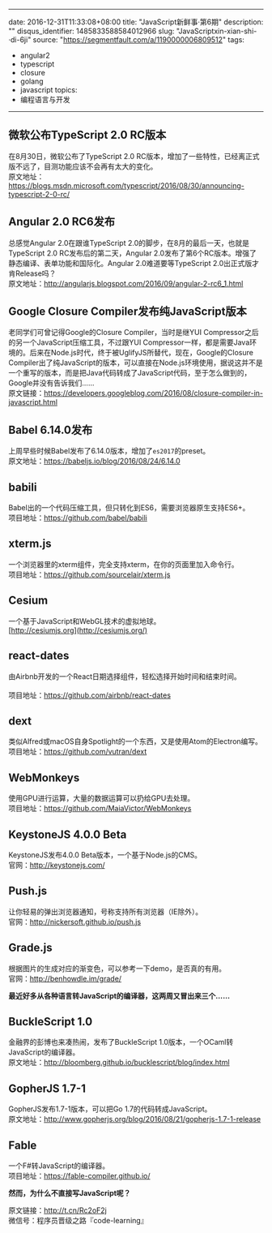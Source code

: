 
---
date: 2016-12-31T11:33:08+08:00
title: "JavaScript新鲜事·第6期"
description: ""
disqus_identifier: 1485833588584012966
slug: "JavaScriptxin-xian-shi-·di-6ji"
source: "https://segmentfault.com/a/1190000006809512"
tags: 
- angular2 
- typescript 
- closure 
- golang 
- javascript 
topics:
- 编程语言与开发
---

微软公布TypeScript 2.0 RC版本
-----------------------------

在8月30日，微软公布了TypeScript 2.0
RC版本，增加了一些特性，已经离正式版不远了，目测功能应该不会再有太大的变化。\
原文地址：<https://blogs.msdn.microsoft.com/typescript/2016/08/30/announcing-typescript-2-0-rc/>

Angular 2.0 RC6发布
-------------------

总感觉Angular 2.0在跟谁TypeScript
2.0的脚步，在8月的最后一天，也就是TypeScript 2.0
RC发布后的第二天，Angular
2.0发布了第6个RC版本。增强了静态编译、表单功能和国际化。Angular
2.0难道要等TypeScript 2.0出正式版才肯Release吗？\
原文地址：<http://angularjs.blogspot.com/2016/09/angular-2-rc6_1.html>

Google Closure Compiler发布纯JavaScript版本
-------------------------------------------

老同学们可曾记得Google的Closure Compiler，当时是继YUI
Compressor之后的另一个JavaScript压缩工具，不过跟YUI
Compressor一样，都是需要Java环境的。后来在Node.js时代，终于被UglifyJS所替代，现在，Google的Closure
Compiler出了纯JavaScript的版本，可以直接在Node.js环境使用，据说这并不是一个重写的版本，而是把Java代码转成了JavaScript代码，至于怎么做到的，Google并没有告诉我们……\
原文链接：<https://developers.googleblog.com/2016/08/closure-compiler-in-javascript.html>

Babel 6.14.0发布
----------------

上周早些时候Babel发布了6.14.0版本，增加了`es2017`的preset。\
原文地址：<https://babeljs.io/blog/2016/08/24/6.14.0>

babili
------

Babel出的一个代码压缩工具，但只转化到ES6，需要浏览器原生支持ES6+。\
项目地址：<https://github.com/babel/babili>

xterm.js
--------

一个浏览器里的xterm组件，完全支持xterm，在你的页面里加入命令行。\
项目地址：<https://github.com/sourcelair/xterm.js>

Cesium
------

一个基于JavaScript和WebGL技术的虚拟地球。\
[http://cesiumjs.org](http://cesiumjs.org/)

react-dates
-----------

由Airbnb开发的一个React日期选择组件，轻松选择开始时间和结束时间。\
\
项目地址：<https://github.com/airbnb/react-dates>

dext
----

类似Alfred或macOS自身Spotlight的一个东西，又是使用Atom的Electron编写。\
项目地址：<https://github.com/vutran/dext>

WebMonkeys
----------

使用GPU进行运算，大量的数据运算可以扔给GPU去处理。\
项目地址：<https://github.com/MaiaVictor/WebMonkeys>

KeystoneJS 4.0.0 Beta
---------------------

KeystoneJS发布4.0.0 Beta版本，一个基于Node.js的CMS。\
官网：<http://keystonejs.com/>

Push.js
-------

让你轻易的弹出浏览器通知，号称支持所有浏览器（IE除外）。\
官网：<http://nickersoft.github.io/push.js>

Grade.js
--------

根据图片的生成对应的渐变色，可以参考一下demo，是否真的有用。\
官网：<http://benhowdle.im/grade/>

**最近好多从各种语言转JavaScript的编译器，这两周又冒出来三个……**

BuckleScript 1.0
----------------

金融界的彭博也来凑热闹，发布了BuckleScript
1.0版本，一个OCaml转JavaScript的编译器。\
原文地址：<http://bloomberg.github.io/bucklescript/blog/index.html>

GopherJS 1.7-1
--------------

GopherJS发布1.7-1版本，可以把Go 1.7的代码转成JavaScript。\
原文地址：<http://www.gopherjs.org/blog/2016/08/21/gopherjs-1.7-1-release>

Fable
-----

一个F\#转JavaScript的编译器。\
项目地址：<https://fable-compiler.github.io/>

**然而，为什么不直接写JavaScript呢？**

原文链接：<http://t.cn/Rc2oF2j>\
微信号：程序员晋级之路『code-learning』



